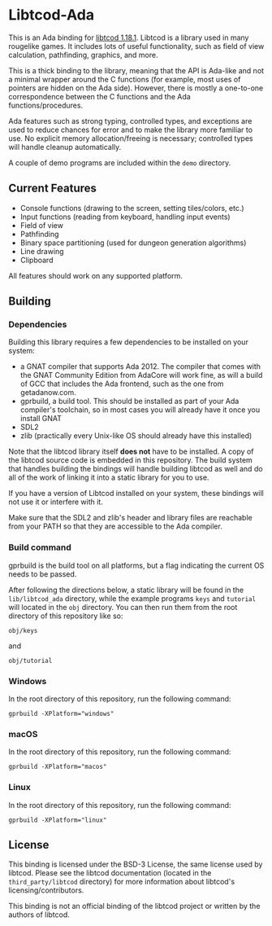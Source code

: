 # Libtcod-Ada

This is an Ada binding for [libtcod 1.18.1](https://github.com/libtcod/libtcod). Libtcod
is a library used in many rougelike games. It includes lots of useful functionality,
such as field of view calculation, pathfinding, graphics, and more.

This is a thick binding to the library, meaning that the API is Ada-like and not a minimal
wrapper around the C functions (for example, most uses of pointers are hidden on the Ada side).
However, there is mostly a one-to-one correspondence between the C functions and the
Ada functions/procedures.

Ada features such as strong typing, controlled types, and exceptions are used to reduce
chances for error and to make the library more familiar to use. No explicit memory
allocation/freeing is necessary; controlled types will handle cleanup automatically.

A couple of demo programs are included within the `demo` directory.

## Current Features

- Console functions (drawing to the screen, setting tiles/colors, etc.)
- Input functions (reading from keyboard, handling input events)
- Field of view
- Pathfinding
- Binary space partitioning (used for dungeon generation algorithms)
- Line drawing
- Clipboard

All features should work on any supported platform.

## Building

### Dependencies

Building this library requires a few dependencies to be installed on your system:

- a GNAT compiler that supports Ada 2012. The compiler that comes with the GNAT
Community Edition from AdaCore will work fine, as will a build of GCC that includes the Ada
frontend, such as the one from getadanow.com.
- gprbuild, a build tool. This should be installed as part of your Ada compiler's toolchain,
so in most cases you will already have it once you install GNAT
- SDL2
- zlib (practically every Unix-like OS should already have this installed)

Note that the libtcod library itself **does not** have to be installed. A copy of the libtcod
source code is embedded in this repository. The build system that handles building
the bindings will handle building libtcod as well and do all of the
work of linking it into a static library for you to use.

If you have a version of Libtcod installed on your system, these bindings will
not use it or interfere with it.

Make sure that the SDL2 and zlib's header and library files are reachable
from your PATH so that they are accessible to the Ada compiler.

### Build command

gprbuild is the build tool on all platforms, but a flag indicating the current
OS needs to be passed.

After following the directions below, a static library will be found in the
`lib/libtcod_ada` directory, while the example programs `keys` and `tutorial`
will located in the `obj` directory. You can then run them from the root
directory of this repository like so:

```
obj/keys
```

and

```
obj/tutorial
```

### Windows

In the root directory of this repository, run the following command:

```
gprbuild -XPlatform="windows"
```

### macOS

In the root directory of this repository, run the following command:

```
gprbuild -XPlatform="macos"
```

### Linux

In the root directory of this repository, run the following command:

```
gprbuild -XPlatform="linux"
```

## License

This binding is licensed under the BSD-3 License, the same license used by libtcod. Please
see the libtcod documentation (located in the `third_party/libtcod` directory) for more information
about libtcod's licensing/contributors.

This binding is not an official binding of the libtcod project or written by the authors
of libtcod.
